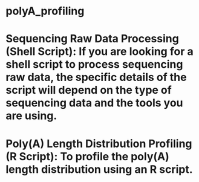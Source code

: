 # polyA_profiling 
# Sequencing Raw Data Processing (Shell Script): If you are looking for a shell script to process sequencing raw data, the specific details of the script will depend on the type of sequencing data and the tools you are using. 
# Poly(A) Length Distribution Profiling (R Script): To profile the poly(A) length distribution using an R script.
